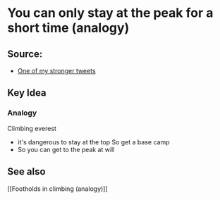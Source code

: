 # You can only stay at the peak for a short time (analogy)

## Source:
- [One of my stronger tweets](https://twitter.com/JLPGomez/status/1432490584321703941)

## Key Idea

### Analogy
Climbing everest
- it's dangerous to stay at the top
So get a base camp
- So you can get to the peak at will

## See also
[[Footholds in climbing (analogy)]]